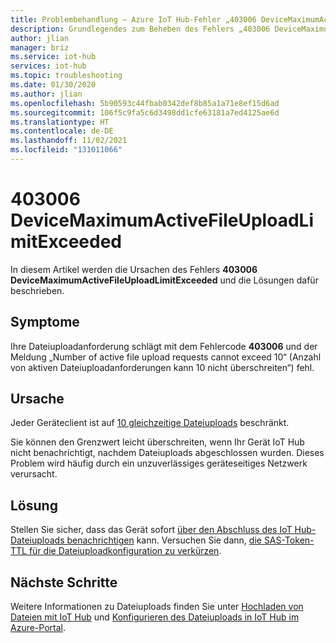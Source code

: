 ```yaml
---
title: Problembehandlung – Azure IoT Hub-Fehler „403006 DeviceMaximumActiveFileUploadLimitExceeded“
description: Grundlegendes zum Beheben des Fehlers „403006 DeviceMaximumActiveFileUploadLimitExceeded“
author: jlian
manager: briz
ms.service: iot-hub
services: iot-hub
ms.topic: troubleshooting
ms.date: 01/30/2020
ms.author: jlian
ms.openlocfilehash: 5b90593c44fbab0342def8b85a1a71e8ef15d6ad
ms.sourcegitcommit: 106f5c9fa5c6d3498dd1cfe63181a7ed4125ae6d
ms.translationtype: HT
ms.contentlocale: de-DE
ms.lasthandoff: 11/02/2021
ms.locfileid: "131011066"
---
```

# <a name="403006-devicemaximumactivefileuploadlimitexceeded"></a>403006 DeviceMaximumActiveFileUploadLimitExceeded

In diesem Artikel werden die Ursachen des Fehlers **403006 DeviceMaximumActiveFileUploadLimitExceeded** und die Lösungen dafür beschrieben.

## <a name="symptoms"></a>Symptome

Ihre Dateiuploadanforderung schlägt mit dem Fehlercode **403006** und der Meldung „Number of active file upload requests cannot exceed 10“ (Anzahl von aktiven Dateiuploadanforderungen kann 10 nicht überschreiten“) fehl.

## <a name="cause"></a>Ursache

Jeder Geräteclient ist auf [10 gleichzeitige Dateiuploads](./iot-hub-devguide-quotas-throttling.md#other-limits) beschränkt. 

Sie können den Grenzwert leicht überschreiten, wenn Ihr Gerät IoT Hub nicht benachrichtigt, nachdem Dateiuploads abgeschlossen wurden. Dieses Problem wird häufig durch ein unzuverlässiges geräteseitiges Netzwerk verursacht.

## <a name="solution"></a>Lösung

Stellen Sie sicher, dass das Gerät sofort [über den Abschluss des IoT Hub-Dateiuploads benachrichtigen](./iot-hub-devguide-file-upload.md#device-notify-iot-hub-of-a-completed-file-upload) kann. Versuchen Sie dann, [die SAS-Token-TTL für die Dateiuploadkonfiguration zu verkürzen](iot-hub-configure-file-upload.md).

## <a name="next-steps"></a>Nächste Schritte

Weitere Informationen zu Dateiuploads finden Sie unter [Hochladen von Dateien mit IoT Hub](./iot-hub-devguide-file-upload.md) und [Konfigurieren des Dateiuploads in IoT Hub im Azure-Portal](./iot-hub-configure-file-upload.md).